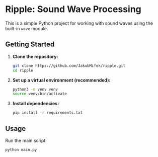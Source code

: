 
# Ripple: Sound Wave Processing

This is a simple Python project for working with sound waves using the built-in `wave` module.

## Getting Started

1. **Clone the repository:**

   ```bash
   git clone https://github.com/JakubMifek/ripple.git
   cd ripple
   ```

2. **Set up a virtual environment (recommended):**

   ```bash
   python3 -m venv venv
   source venv/bin/activate
   ```

3. **Install dependencies:**

   ```bash
   pip install -r requirements.txt
   ```

## Usage

Run the main script:

```bash
python main.py
```

